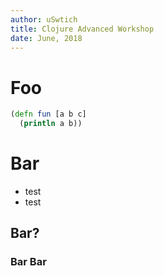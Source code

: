 ```yaml
---
author: uSwtich
title: Clojure Advanced Workshop
date: June, 2018
---
```


# Foo

```clojure
(defn fun [a b c]
  (println a b))
```

# Bar
* test
* test

## Bar?

### Bar Bar
